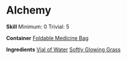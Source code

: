 <!-- TITLE: Potion of Glowing Grass -->
<!-- SUBTITLE: A magical potion made from glowing grass -->

# Alchemy
**Skill**
Minimum: 0
Trivial: 5

**Container**
[Foldable Medicine Bag](foldable-medicine-bag)

**Ingredients**
[Vial of Water](vial-of-water)
[Softly Glowing Grass](softly-glowing-grass)